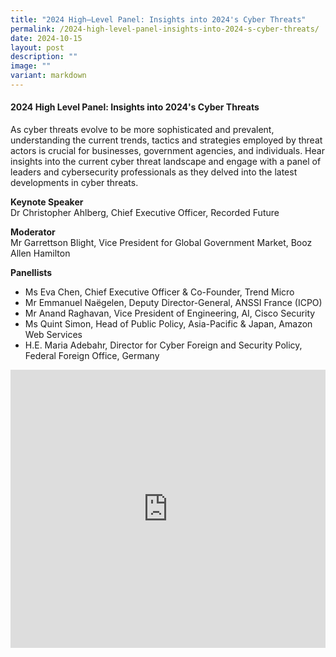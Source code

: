 ```yaml
---
title: "2024 High–Level Panel: Insights into 2024's Cyber Threats"
permalink: /2024-high-level-panel-insights-into-2024-s-cyber-threats/
date: 2024-10-15
layout: post
description: ""
image: ""
variant: markdown
---
```

#### **2024 High Level Panel: Insights into 2024's Cyber Threats**

As cyber threats evolve to be more sophisticated and prevalent, understanding the current trends, tactics and strategies employed by threat actors is crucial for businesses, government agencies, and individuals. Hear insights into the current cyber threat landscape and engage with a panel of leaders and cybersecurity professionals as they delved into the latest developments in cyber threats.

**Keynote Speaker**
<br>Dr Christopher Ahlberg, Chief Executive Officer, Recorded Future

**Moderator**
<br>Mr Garrettson Blight, Vice President for Global Government Market, Booz Allen Hamilton

**Panellists**
* Ms Eva Chen, Chief Executive Officer &amp; Co-Founder, Trend Micro
* Mr Emmanuel Naëgelen, Deputy Director-General, ANSSI France (ICPO)
* Mr Anand Raghavan, Vice President of Engineering, AI, Cisco Security
* Ms Quint Simon, Head of Public Policy, Asia-Pacific &amp; Japan, Amazon Web Services
* H.E. Maria Adebahr, Director for Cyber Foreign and Security Policy, Federal Foreign Office, Germany

<iframe allowfullscreen="" allow="accelerometer; autoplay; clipboard-write; encrypted-media; gyroscope; picture-in-picture; web-share" frameborder="0" title="YouTube video player" src="https://www.youtube.com/embed/Jqj-Ryudcw8?si=cLyWtVeQPwBaoIEL" width="100%" height="445"></iframe>